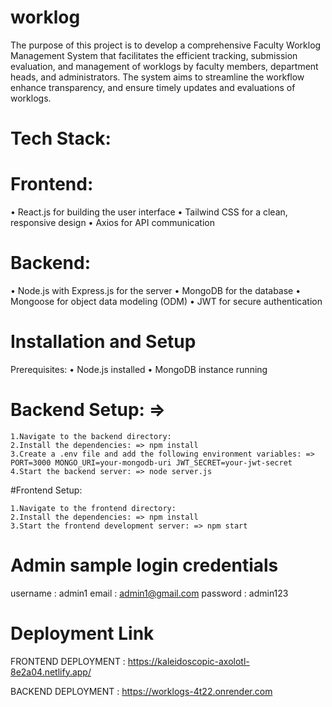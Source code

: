 # worklog
The purpose of this project is to develop a comprehensive Faculty Worklog Management System that facilitates the efficient tracking, submission evaluation, and management of worklogs by faculty members, department heads, and administrators. The system aims to streamline the workflow enhance transparency, and ensure timely updates and evaluations of worklogs.

# Tech Stack:

# Frontend:
• React.js for building the user interface • Tailwind CSS for a clean, responsive design • Axios for API communication

# Backend:
• Node.js with Express.js for the server • MongoDB for the database • Mongoose for object data modeling (ODM) • JWT for secure authentication

# Installation and Setup
Prerequisites:
• Node.js installed • MongoDB instance running

# Backend Setup: => 
    1.Navigate to the backend directory: 
    2.Install the dependencies: => npm install 
    3.Create a .env file and add the following environment variables: => PORT=3000 MONGO_URI=your-mongodb-uri JWT_SECRET=your-jwt-secret 
    4.Start the backend server: => node server.js

#Frontend Setup:

    1.Navigate to the frontend directory:
    2.Install the dependencies: => npm install
    3.Start the frontend development server: => npm start

# Admin sample login credentials 

username : admin1
email : admin1@gmail.com
password : admin123

# Deployment Link

FRONTEND DEPLOYMENT : https://kaleidoscopic-axolotl-8e2a04.netlify.app/

BACKEND DEPLOYMENT : https://worklogs-4t22.onrender.com
